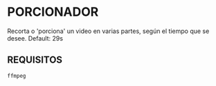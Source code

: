 # PORCIONADOR

Recorta o 'porciona' un video en varias partes, según el tiempo que se desee. Default: 29s

## REQUISITOS
```
ffmpeg
```
